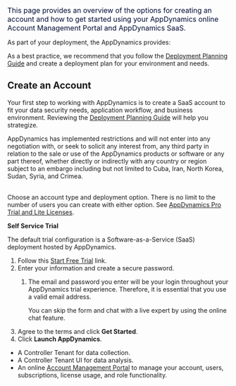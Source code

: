 <p><br></p><p><span style="color: rgb(0, 12, 52);font-size: 16px;background-color: rgb(254, 254, 254)">This page provides an overview of the options for creating an account and how to get started using your AppDynamics online Account Management Portal and AppDynamics SaaS.</span></p><p>As part of your deployment, the AppDynamics provides:</p><p>As a best practice, we recommend that you follow the&nbsp;<a href="https://docs.appdynamics.com/appd/23.x/latest/en/appdynamics-essentials/deployment-planning-guide" name="sp-plaintextbody-link">Deployment Planning Guide</a>&nbsp;and create a&nbsp;deployment&nbsp;plan for your environment and needs.</p><h2>Create an Account</h2><p>Your first step to working with AppDynamics is to create a SaaS account to fit your&nbsp;data security needs, application workflow, and business environment. Reviewing the&nbsp;<a href="https://docs.appdynamics.com/appd/23.x/latest/en/appdynamics-essentials/deployment-planning-guide" name="sp-plaintextbody-link">Deployment Planning Guide</a>&nbsp;will help you strategize.</p><p>AppDynamics has implemented restrictions and will&nbsp;not enter into any negotiation with, or seek to solicit any interest from, any third party in relation to the sale or use of the AppDynamics products or software or any part thereof, whether directly or indirectly with&nbsp;any country or region subject to an embargo including but not limited to&nbsp;Cuba, Iran, North Korea, Sudan, Syria, and Crimea.&nbsp;</p><p><br>Choose an account type and deployment option. There is no limit to the number of users you can create with either option. See&nbsp;<a rel="nofollow" href="https://community.appdynamics.com/t5/Knowledge-Base/AppDynamics-Pro-Trial-and-Lite-licenses-How-are-they-different/ta-p/43038" target="blank">AppDynamics Pro Trial and Lite Licenses</a>.</p><p><strong>Self Service Trial</strong></p><p>The default trial configuration is a&nbsp;Software-as-a-Service (SaaS) deployment hosted by AppDynamics.&nbsp;</p><div><ol><li>Follow this&nbsp;<a rel="nofollow" href="https://www.appdynamics.com/free-trial/" target="blank">Start Free Trial</a>&nbsp;link.</li><li>Enter your information and create a secure password.<ol><li><p>The email&nbsp;and password&nbsp;you enter will be your login throughout your AppDynamics trial experience. Therefore, it is essential that you use a valid email address.</p><div><div><div><p>You can skip the form and chat with a live expert by using the online chat feature.</p></div></div></div></li></ol></li><li>Agree to the terms and click&nbsp;<strong>Get Started</strong>.</li><li>Click&nbsp;<strong>Launch AppDynamics</strong>.</li></ol></div><div><ul><li>A Controller Tenant for data collection.</li><li>A Controller Tenant UI for data analysis.</li><li>An online&nbsp;<a rel="nofollow" href="http://accounts.appdynamics.com/" target="blank">Account Management Portal</a>&nbsp;to manage your account, users, subscriptions, license usage, and role functionality.&nbsp;</li></ul><div><p><br></p></div></div>